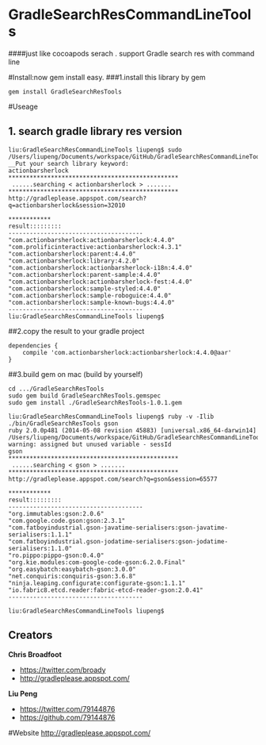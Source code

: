 # GradleSearchResCommandLineTools 

####just like cocoapods serach . support Gradle search res with command line

#Install:now gem install easy.
###1.install this library by gem
 
```
gem install GradleSearchResTools
```

#Useage
## 1. search gradle library res version
```
liu:GradleSearchResCommandLineTools liupeng$ sudo /Users/liupeng/Documents/workspace/GitHub/GradleSearchResCommandLineTools/GradleSearchResTools.rb 
__Put your search library keyword:
actionbarsherlock
************************************************
 ......searching < actionbarsherlock > .......
************************************************
http://gradleplease.appspot.com/search?q=actionbarsherlock&session=32010

************
result:::::::::
--------------------------------------
"com.actionbarsherlock:actionbarsherlock:4.4.0"
"com.prolificinteractive:actionbarsherlock:4.3.1"
"com.actionbarsherlock:parent:4.4.0"
"com.actionbarsherlock:library:4.2.0"
"com.actionbarsherlock:actionbarsherlock-i18n:4.4.0"
"com.actionbarsherlock:parent-sample:4.4.0"
"com.actionbarsherlock:actionbarsherlock-fest:4.4.0"
"com.actionbarsherlock:sample-styled:4.4.0"
"com.actionbarsherlock:sample-roboguice:4.4.0"
"com.actionbarsherlock:sample-known-bugs:4.4.0"
--------------------------------------
liu:GradleSearchResCommandLineTools liupeng$ 

```

##2.copy the result to your gradle project 
```
dependencies {
    compile 'com.actionbarsherlock:actionbarsherlock:4.4.0@aar'
}

```

##3.build gem on mac (build by yourself)

```
cd .../GradleSearchResTools
sudo gem build GradleSearchResTools.gemspec 
sudo gem install ./GradleSearchResTools-1.0.1.gem

liu:GradleSearchResCommandLineTools liupeng$ ruby -v -Ilib ./bin/GradleSearchResTools gson
ruby 2.0.0p481 (2014-05-08 revision 45883) [universal.x86_64-darwin14]
/Users/liupeng/Documents/workspace/GitHub/GradleSearchResCommandLineTools/lib/search.rb:15: warning: assigned but unused variable - sessId
gson
************************************************
 ......searching < gson > .......
************************************************
http://gradleplease.appspot.com/search?q=gson&session=65577

************
result:::::::::
--------------------------------------
"org.immutables:gson:2.0.6"
"com.google.code.gson:gson:2.3.1"
"com.fatboyindustrial.gson-javatime-serialisers:gson-javatime-serialisers:1.1.1"
"com.fatboyindustrial.gson-jodatime-serialisers:gson-jodatime-serialisers:1.1.0"
"ro.pippo:pippo-gson:0.4.0"
"org.kie.modules:com-google-code-gson:6.2.0.Final"
"org.easybatch:easybatch-gson:3.0.0"
"net.conquiris:conquiris-gson:3.6.8"
"ninja.leaping.configurate:configurate-gson:1.1.1"
"io.fabric8.etcd.reader:fabric-etcd-reader-gson:2.0.41"
--------------------------------------

liu:GradleSearchResCommandLineTools liupeng$ 
```

## Creators

**Chris Broadfoot**

- <https://twitter.com/broady>
- <http://gradleplease.appspot.com/>

**Liu Peng**

- <https://twitter.com/79144876>
- <https://github.com/79144876>


#Website
    http://gradleplease.appspot.com/
